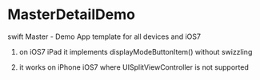 # MasterDetailDemo
swift Master - Demo App template for all devices and iOS7


1) on iOS7 iPad it implements displayModeButtonItem() without swizzling

2) it works on iPhone iOS7 where UISplitViewController is not supported
